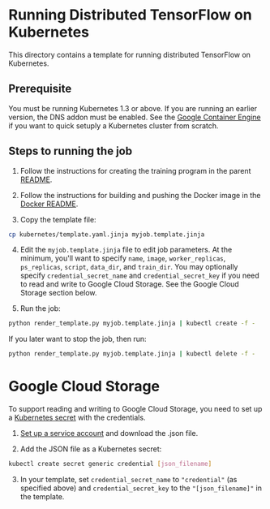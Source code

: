 # Running Distributed TensorFlow on Kubernetes

This directory contains a template for running distributed TensorFlow on
Kubernetes.

## Prerequisite

You must be running Kubernetes 1.3 or above. If you are running an earlier
version, the DNS addon must be enabled. See the
[Google Container Engine](https://cloud.google.com/container-engine/) if you
want to quick setuply a Kubernetes cluster from scratch.

## Steps to running the job

1. Follow the instructions for creating the training program in the parent
   [README](../README.md).

2. Follow the instructions for building and pushing the Docker image in the
   [Docker README](../docker/README.md).

3. Copy the template file:

```sh
cp kubernetes/template.yaml.jinja myjob.template.jinja
```

4. Edit the `myjob.template.jinja` file to edit job parameters. At the minimum,
you'll want to specify `name`, `image`, `worker_replicas`, `ps_replicas`,
`script`, `data_dir`, and `train_dir`. You may optionally specify
`credential_secret_name` and `credential_secret_key` if you need to read and
write to Google Cloud Storage. See the Google Cloud Storage section below.

5. Run the job:

```sh
python render_template.py myjob.template.jinja | kubectl create -f -
```

If you later want to stop the job, then run:
```sh
python render_template.py myjob.template.jinja | kubectl delete -f -
```

# Google Cloud Storage

To support reading and writing to Google Cloud Storage, you need to set up
a [Kubernetes secret](http://kubernetes.io/docs/user-guide/secrets/) with the
credentials.

1. [Set up a service
   account](https://cloud.google.com/vision/docs/common/auth#set_up_a_service_account)
   and download the .json file.

2. Add the JSON file as a Kubernetes secret:

```sh
kubectl create secret generic credential [json_filename]
```

3. In your template, set `credential_secret_name` to `"credential"` (as
   specified above) and `credential_secret_key` to the `"[json_filename]"` in
   the template.
